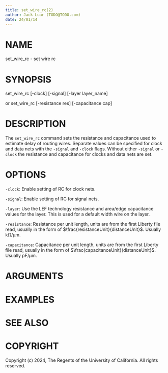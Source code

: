 ```yaml
---
title: set_wire_rc(2)
author: Jack Luar (TODO@TODO.com)
date: 24/01/14
---
```


# NAME

set_wire_rc - set wire rc

# SYNOPSIS

set_wire_rc 
    [-clock] 
    [-signal]
    [-layer layer_name]

or 
set_wire_rc
    [-resistance res]
    [-capacitance cap]


# DESCRIPTION

The `set_wire_rc` command sets the resistance and capacitance used to estimate
delay of routing wires.  Separate values can be specified for clock and data
nets with the `-signal` and `-clock` flags. Without either `-signal` or
`-clock` the resistance and capacitance for clocks and data nets are set.

# OPTIONS

`-clock`:  Enable setting of RC for clock nets.

`-signal`:  Enable setting of RC for signal nets.

`-layer`:  Use the LEF technology resistance and area/edge capacitance values for the layer. This is used for a default width wire on the layer.

`-resistance`:  Resistance per unit length, units are from the first Liberty file read, usually in the form of $\frac{resistanceUnit}{distanceUnit}$. Usually kΩ/µm.

`-capacitance`:  Capacitance per unit length, units are from the first Liberty file read, usually in the form of $\frac{capacitanceUnit}{distanceUnit}$. Usually pF/µm.

# ARGUMENTS

# EXAMPLES

# SEE ALSO

# COPYRIGHT

Copyright (c) 2024, The Regents of the University of California. All rights reserved.
